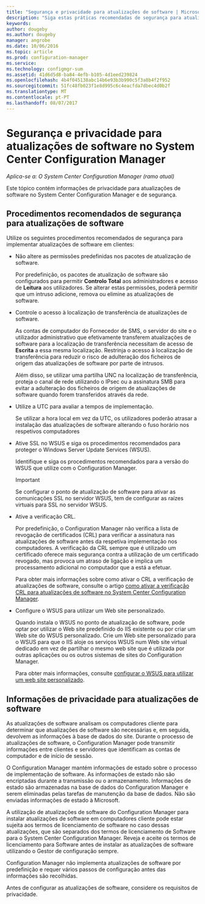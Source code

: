 ```yaml
---
title: "Segurança e privacidade para atualizações de software | Microsoft Docs"
description: "Siga estas práticas recomendadas de segurança para atualizações de software e obter informações sobre a forma como o Configuration Manager processa as informações de privacidade."
keywords: 
author: dougeby
ms.author: dougeby
manager: angrobe
ms.date: 10/06/2016
ms.topic: article
ms.prod: configuration-manager
ms.service: 
ms.technology: configmgr-sum
ms.assetid: 41d6d5d8-ba84-4efb-b105-4d1eed239824
ms.openlocfilehash: 4b4f045138abc14b6e93b3b990c5f3a8b4f2f952
ms.sourcegitcommit: 51fc48fb023f1e8d995c6c4eacfda7dbec4d0b2f
ms.translationtype: MT
ms.contentlocale: pt-PT
ms.lasthandoff: 08/07/2017
---
```

# <a name="security-and-privacy-for-software-updates-in-system-center-configuration-manager"></a>Segurança e privacidade para atualizações de software no System Center Configuration Manager

*Aplica-se a: O System Center Configuration Manager (ramo atual)*

Este tópico contém informações de privacidade para atualizações de software no System Center Configuration Manager e de segurança.  

##  <a name="BKMK_Security_HardwareInventory"></a> Procedimentos recomendados de segurança para atualizações de software  
 Utilize os seguintes procedimentos recomendados de segurança para implementar atualizações de software em clientes:  

-   Não altere as permissões predefinidas nos pacotes de atualização de software.  

     Por predefinição, os pacotes de atualização de software são configurados para permitir **Controlo Total** aos administradores e acesso de **Leitura** aos utilizadores. Se alterar estas permissões, poderá permitir que um intruso adicione, remova ou elimine as atualizações de software.  

-   Controle o acesso à localização de transferência de atualizações de software.  

     As contas de computador do Fornecedor de SMS, o servidor do site e o utilizador administrativo que efetivamente transferem atualizações de software para a localização de transferência necessitam de acesso de **Escrita** a essa mesma localização. Restrinja o acesso à localização de transferência para reduzir o risco de adulteração dos ficheiros de origem das atualizações de software por parte de intrusos.  

     Além disso, se utilizar uma partilha UNC na localização de transferência, proteja o canal de rede utilizando o IPsec ou a assinatura SMB para evitar a adulteração dos ficheiros de origem de atualizações de software quando forem transferidos através da rede.  

-   Utilize a UTC para avaliar a tempos de implementação.  

     Se utilizar a hora local em vez da UTC, os utilizadores poderão atrasar a instalação das atualizações de software alterando o fuso horário nos respetivos computadores  

-   Ative SSL no WSUS e siga os procedimentos recomendados para proteger o Windows Server Update Services (WSUS).  

     Identifique e siga os procedimentos recomendados para a versão do WSUS que utilize com o Configuration Manager.  

    > [!IMPORTANT]  
    >  Se configurar o ponto de atualização de software para ativar as comunicações SSL no servidor WSUS, tem de configurar as raízes virtuais para SSL no servidor WSUS.  

-   Ative a verificação CRL.  

     Por predefinição, o Configuration Manager não verifica a lista de revogação de certificados (CRL) para verificar a assinatura nas atualizações de software antes da respetiva implementação nos computadores. A verificação da CRL sempre que é utilizado um certificado oferece mais segurança contra a utilização de um certificado revogado, mas provoca um atraso de ligação e implica um processamento adicional no computador que a está a efetuar.  

     Para obter mais informações sobre como ativar o CRL a verificação de atualizações de software, consulte o artigo [como ativar a verificação CRL para atualizações de software no System Center Configuration Manager](../get-started/manage-settings-for-software-updates.md#crl-checking-for-software-updates).  

-   Configure o WSUS para utilizar um Web site personalizado.  

     Quando instala o WSUS no ponto de atualização de software, pode optar por utilizar o Web site predefinido do IIS existente ou por criar um Web site do WSUS personalizado. Crie um Web site personalizado para o WSUS para que o IIS aloje os serviços WSUS num Web site virtual dedicado em vez de partilhar o mesmo web site que é utilizada por outras aplicações ou os outros sistemas de sites do Configuration Manager.  

     Para obter mais informações, consulte [configurar o WSUS para utilizar um web site personalizado](plan-for-software-updates.md#BKMK_CustomWebSite).  

##  <a name="BKMK_Privacy_HardwareInventory"></a>Informações de privacidade para atualizações de software  
 As atualizações de software analisam os computadores cliente para determinar que atualizações de software são necessárias e, em seguida, devolvem as informações à base de dados do site. Durante o processo de atualizações de software, o Configuration Manager pode transmitir informações entre clientes e servidores que identificam as contas de computador e de início de sessão.  

 O Configuration Manager mantém informações de estado sobre o processo de implementação de software. As informações de estado não são encriptadas durante a transmissão ou o armazenamento. Informações de estado são armazenadas na base de dados do Configuration Manager e serem eliminadas pelas tarefas de manutenção da base de dados. Não são enviadas informações de estado à Microsoft.  

 A utilização de atualizações de software do Configuration Manager para instalar atualizações de software em computadores cliente pode estar sujeita aos termos de licenciamento de software no caso dessas atualizações, que são separados dos termos de licenciamento de Software para o System Center Configuration Manager. Reveja e aceite os termos de licenciamento para Software antes de instalar as atualizações de software utilizando o Gestor de configuração sempre.  

 Configuration Manager não implementa atualizações de software por predefinição e requer vários passos de configuração antes das informações são recolhidas.  

 Antes de configurar as atualizações de software, considere os requisitos de privacidade.  
